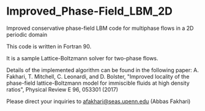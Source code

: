 # Improved_Phase-Field_LBM_2D
Improved conservative phase-field LBM code for multiphase flows in a 2D periodic domain

This code is written in Fortran 90.

It is a sample Lattice-Boltzmann solver for two-phase flows.

Details of the implemented algorithm can be found in the following paper:
A. Fakhari, T. Mitchell, C. Leonardi, and D. Bolster, "Improved locality of the phase-field lattice-Boltzmann model for immiscible fluids at high density ratios", Physical Review E 96, 053301 (2017)

Please direct your inquiries to afakhari@seas.upenn.edu (Abbas Fakhari)

